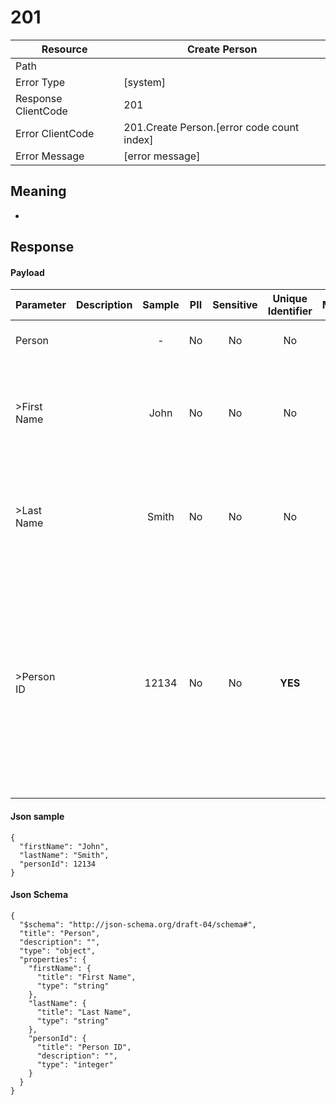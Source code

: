 # 201

| Resource                              | Create Person                                         |
| ------------------------------------- | ----------------------------------------------- |
| Path                                  |                                            |
| Error Type                            | [system]                                       |
| Response ClientCode                         | 201                                              |
| Error ClientCode                            | 201.Create Person.[error code count index]                                     |
| Error Message                         | [error message] |

## Meaning
-

## Response


#### Payload 



| Parameter | Description | Sample | PII | Sensitive | Unique Identifier | Mandatory | Default | Details |
| :----- | :-----: | :-----: | :-----: | :-----: | :-----: | :-----: | :-----: | :----- |
| Person |  |  -  | No | No | No | No |  -  | Data Type : object<br>  |
| >First Name |  | John | No | No | No | No |  -  | Data Type : string<br> Min. length :  - <br> Max. length :  - <br> Regex :  - <br>  |
| >Last Name |  | Smith | No | No | No | No |  -  | Data Type : string<br> Min. length :  - <br> Max. length :  - <br> Regex :  - <br>  |
| >Person ID |  | 12134 | No | No | **YES** | No |  -  | Data Type : integer<br> Minimum :  - <br> Exclusive Minimum : No<br> Maximum :  - <br> Exclusive Maximum : No<br> Multiple Of :  - <br> Allow Null : false<br>  |



#### Json sample
```
{
  "firstName": "John",
  "lastName": "Smith",
  "personId": 12134
}
```


#### Json Schema
```
{
  "$schema": "http://json-schema.org/draft-04/schema#",
  "title": "Person",
  "description": "",
  "type": "object",
  "properties": {
    "firstName": {
      "title": "First Name",
      "type": "string"
    },
    "lastName": {
      "title": "Last Name",
      "type": "string"
    },
    "personId": {
      "title": "Person ID",
      "description": "",
      "type": "integer"
    }
  }
}
```

